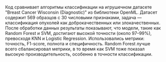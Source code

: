 Код сравнивает алгоритмы классификации на игрушечном датасете "Breast Cancer Wisconsin (Diagnostic)" из библиотеки OpenML. Датасет содержит 569 образцов с 30 числовыми признаками, задача — классификация опухолей как доброкачественных или злокачественных. После обработки данных результаты показывают, что модели, такие как Random Forest и SVM, достигают высокой точности (около 97–99%), превосходя KNN и Logistic Regression. Использовались метрики: точность, F1-score, полнота и специфичность. Random Forest лучше всего сбалансировал метрики, в то время как SVM тоже показал высокую производительность, особенно в точности классификации.

